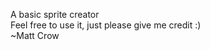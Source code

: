 A basic sprite creator<br/>
Feel free to use it, just please give me credit :)<br/>
~Matt Crow<br/>
